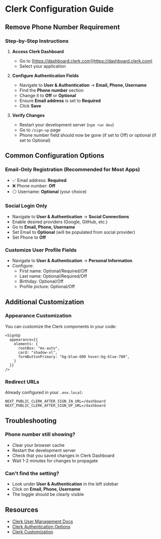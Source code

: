 # Clerk Configuration Guide

## Remove Phone Number Requirement

### Step-by-Step Instructions

1. **Access Clerk Dashboard**
   - Go to [https://dashboard.clerk.com](https://dashboard.clerk.com)
   - Select your application

2. **Configure Authentication Fields**
   - Navigate to **User & Authentication** → **Email, Phone, Username**
   - Find the **Phone number** section
   - Change it to **Off** or **Optional**
   - Ensure **Email address** is set to **Required**
   - Click **Save**

3. **Verify Changes**
   - Restart your development server (`npm run dev`)
   - Go to `/sign-up` page
   - Phone number field should now be gone (if set to Off) or optional (if set to Optional)

## Common Configuration Options

### Email-Only Registration (Recommended for Most Apps)
- ✅ Email address: **Required**
- ❌ Phone number: **Off**
- ⚪ Username: **Optional** (your choice)

### Social Login Only
- Navigate to **User & Authentication** → **Social Connections**
- Enable desired providers (Google, GitHub, etc.)
- Go to **Email, Phone, Username**
- Set Email to **Optional** (will be populated from social provider)
- Set Phone to **Off**

### Customize User Profile Fields
- Navigate to **User & Authentication** → **Personal Information**
- Configure:
  - First name: Optional/Required/Off
  - Last name: Optional/Required/Off
  - Birthday: Optional/Off
  - Profile picture: Optional/Off

## Additional Customization

### Appearance Customization
You can customize the Clerk components in your code:

```tsx
<SignUp 
  appearance={{
    elements: {
      rootBox: "mx-auto",
      card: "shadow-xl",
      formButtonPrimary: "bg-blue-600 hover:bg-blue-700",
    }
  }}
/>
```

### Redirect URLs
Already configured in your `.env.local`:
```env
NEXT_PUBLIC_CLERK_AFTER_SIGN_IN_URL=/dashboard
NEXT_PUBLIC_CLERK_AFTER_SIGN_UP_URL=/dashboard
```

## Troubleshooting

### Phone number still showing?
- Clear your browser cache
- Restart the development server
- Check that you saved changes in Clerk Dashboard
- Wait 1-2 minutes for changes to propagate

### Can't find the setting?
- Look under **User & Authentication** in the left sidebar
- Click on **Email, Phone, Username**
- The toggle should be clearly visible

## Resources

- [Clerk User Management Docs](https://clerk.com/docs/users/overview)
- [Clerk Authentication Options](https://clerk.com/docs/authentication/configuration/sign-up-sign-in-options)
- [Clerk Customization](https://clerk.com/docs/customization/overview)

